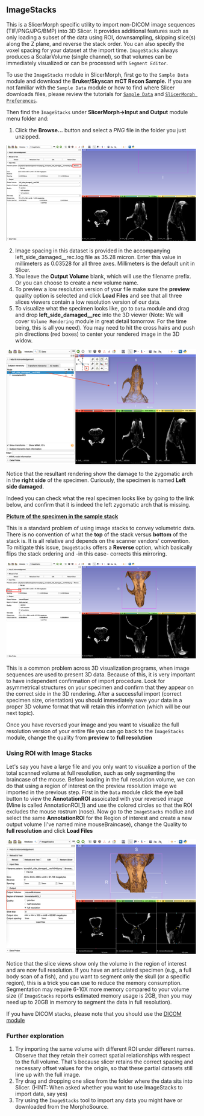## ImageStacks
This is a SlicerMorph specific utility to import non-DICOM image sequences (TIF/PNG/JPG/BMP) into 3D Slicer. It provides additional features such as only loading a subset of the data using ROI, downsampling, skipping slice(s) along the Z plane, and reverse the stack order. You can also specify the voxel spacing for your dataset at the import time. `ImageStacks` always produces a ScalarVolume (single channel), so that volumes can be immediately visualized or can be processed with `Segment Editor`.

To use the `ImageStacks` module in SlicerMorph, first go to the `Sample Data` module and download the **Bruker/Skyscan mCT Recon Sample.** If you are not familiar with the `Sample Data` module or how to find where Slicer downloads files, please review the tutorials for [`Sample Data`](https://github.com/SlicerMorph/Tutorials/tree/main/SampleData) and [`SlicerMorph Preferences`](https://github.com/SlicerMorph/Tutorials/tree/main/MorphPrefs). 

Then find the `ImageStacks` under **SlicerMorph->Input and Output** module menu folder and:

1. Click the **Browse...** button and select a *PNG* file in the folder you just unzipped.

<img src="ImageStacks1.png">

2. Image spacing in this dataset is provided in the accompanying left_side_damaged__rec.log file as 35.28 micron. Enter this value in millimeters as 0.03528 for all three axes. Millimeters is the default unit in Slicer. 
3. You leave the **Output Volume** blank, which will use the filename prefix. Or you can choose to create a new volume name. 
4. To preview a low resolution version of your file make sure the **preview** quality option is selected and click **Load Files** and see that all three slices viewers contain a low resolution version of our data.
5. To visualize what the specimen looks like, go to `Data` module and drag and drop  **left_side_damaged__rec** into the 3D viewer (Note: We will cover `Volume Rendering` module in great detail tomorrow. For the time being, this is all you need). You may need to hit the cross hairs and push pin directions (red boxes) to center your rendered image in the 3D widow.

<img src="Data_Volume_Rendering.png">

Notice that the resultant rendering show the damage to the zygomatic arch in the **right side** of the specimen. Curiously, the specimen is named **Left side damaged**. 

Indeed you can check what the real specimen looks like by going to the link below, and confirm that it is indeed the left zygomatic arch that is missing. 

<a href="https://app.box.com/s/zvs162oja7tzszesmygnqs15t631y15m/file/701653679714"> **Picture of the specimen in the sample stack** </A>

This is a standard problem of using image stacks to convey volumetric data. There is no convention of what the **top** of the stack versus **bottom** of the stack is. It is all relative and depends on the scanner vendors' convention. To mitigate this issue, `ImageStacks` offers a **Reverse** option, which basically flips the stack ordering and -in this case- corrects this mirroring.

<img src="ImageStacks2.png">

This is a common problem across 3D visualization programs, when image sequences are used to present 3D data. Because of this, it is very important to have independent confirmation of import procedure. Look for asymmetrical structures on your specimen and confirm that they appear on the correct side in the 3D rendering. After a successful import (correct specimen size, orientation) you should immediately save your data in a proper 3D volume format that will retain this information (which will be our next topic). 


Once you have reversed your image and you want to visualize the full resolution version of your entire file you can go back to the `ImageStacks` module, change the quality from **preview** to **full resolution**

### Using ROI with Image Stacks

Let's say you have a large file and you only want to visualize a portion of the total scanned volume at full resolution, such as only segmenting the braincase of the mouse. Before loading in the full resolution volume, we can do that using a region of interest on the preview resolution image we imported in the previous step. First in the `Data` module click the eye ball button to view the **AnnotationROI** assoicated with your reversed image (Mine is called AnnotationROI_1) and use the colored circles so that the ROI excludes the mouse rostrum (nose). Now go to the `ImageStacks` modlue and select the same **AnnotationROI** for the Region of interest and create a new output volume (I've named mine mouseBraincase), change the Quality to **full resolution** and click **Load Files**


<img src="ImageStacksROI.png">

Notice that the slice views show only the volume in the region of interest and are now full resolution. If you have an articulated specimen (e.g., a full body scan of a fish), and you want to segment only the skull (or a specific region), this is a trick you can use to reduce the memory consumption. Segmentation may require 6-10X more memory compared to your volume size (if `ImageStacks` reports estimated memory usage is 2GB, then you may need up to 20GB in memory to segment the data in full resolution). 

If you have DICOM stacks, please note that you should use the [DICOM module](https://github.com/SlicerMorph/Spr_2021/blob/main/Day_1/DICOM/DICOM.md)

### Further exploration

1. Try importing the same volume with different ROI under different names. Observe that they retain their correct spatial relationships with respect to the full volume. That's because slicer retains the correct spacing and necessary offset values for the origin, so that these partial datasets still line up with the full image. 
2. Try drag and dropping one slice from the folder where the data sits into Slicer. (HINT: When asked whether you want to use ImageStacks to import data, say yes)
3. Try using the `ImageStacks` tool to import any data you might have or downloaded from the MorphoSource. 
